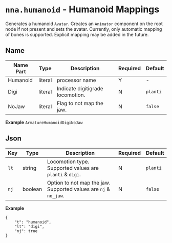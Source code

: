 
# `nna.humanoid` - Humanoid Mappings
Generates a humanoid `Avatar`. Creates an `Animator` component on the root node if not present and sets the avatar.
Currently, only automatic mapping of bones is supported. Explicit mapping may be added in the future.

## Name
| Name Part | Type | Description | Required | Default |
| --- | --- | --- | --- | --- |
| Humanoid | literal | processor name | Y | - |
| Digi | literal | Indicate digitigrade locomotion. | N | `planti` |
| NoJaw | literal | Flag to not map the jaw. | N | `false` |

**Example**
`ArmatureHumanoidDigiNoJaw`

## Json
| Key | Type | Description | Required | Default |
| --- | --- | --- | --- | --- |
| `lt` | string | Locomotion type. Supported values are `planti` & `digi`. | N | `planti` |
| `nj` | boolean | Option to not map the jaw. Supported values are `nj` & `no_jaw`. | N | `false` |

**Example**
```
{
	"t": "humanoid",
	"lt": "digi",
	"nj": true
}
```
